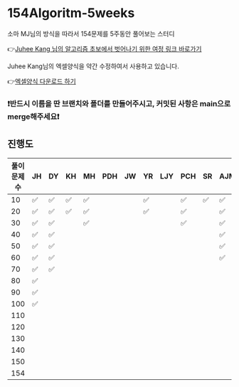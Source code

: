 # 154Algoritm-5weeks

소마 MJ님의 방식을 따라서 154문제를 5주동안 풀어보는 스터디

👉[Juhee Kang 님의 알고리즘 초보에서 벗어나기 위한 여정 링크 바로가기](https://claudiajkang.medium.com/%EC%95%8C%EA%B3%A0%EB%A6%AC%EC%A6%98-%EC%B4%88%EB%B3%B4%EC%97%90%EC%84%9C-%EB%B2%97%EC%96%B4%EB%82%98%EA%B8%B0-%EC%9C%84%ED%95%9C-%EC%97%AC%EC%A0%95-1ffb6bdfec6b)

Juhee Kang님의 엑셀양식을 약간 수정하여서 사용하고 있습니다.

👉[엑셀양식 다운로드 하기](https://docs.google.com/spreadsheets/d/1QXTwCkL-f9BbYO15qe2NCnqzQ03vuOh2ZA_nmWpZCCo/edit?usp=sharing)

### ❗️반드시 이름을 딴 브랜치와 폴더를 만들어주시고, 커밋된 사항은 main으로 merge해주세요❗️

## 진행도


| 풀이문제 수 | JH  | DY  | KH  | MH  | PDH | JW  | YR  | LJY | PCH | SR  | AJM | MS  | SY  | HY  | YB  | KSY | SK  | JS  | ys  | LYB  |
| ----------- | --- | --- | --- | --- | --- | --- | --- | --- | --- | --- | --- | --- | --- | --- | --- | --- | --- | --- | --- | --- |
| 10          | ✅  | ✅  | ✅  | ✅  |     |     | ✅  |     | ✅  | ✅  | ✅  |     | ✅  | ✅  |     | ✅  |     |     | ✅  |     |
| 20          | ✅  | ✅  | ✅  | ✅  |     |     | ✅  |     | ✅  |     | ✅  |     | ✅  | ✅  |     |  ✅ |     |     | ✅  |     |
| 30          | ✅  | ✅  |     | ✅  |     |     |     |     | ✅  |     | ✅  |     | ✅  | ✅  |     |  ✅ |     |     |     |     |
| 40          | ✅  | ✅  |     |     |     |     |     |     |     |     | ✅  |     | ✅  | ✅  |     |  ✅ |     |     |     |     |
| 50          | ✅  | ✅  |     |     |     |     |     |     |     |     | ✅  |     | ✅  |     |     |  ✅ |     |     |     |     |
| 60          | ✅  | ✅  |     |     |     |     |     |     |     |     |  ✅  |     | ✅  |     |     | ✅ |     |     |     |     |
| 70          | ✅  | ✅  |     |     |     |     |     |     |     |     |     |     | ✅  |     |     |     |     |     |     |     |
| 80          | ✅  |     |     |     |     |     |     |     |     |     |     |     | ✅  |     |     |     |     |     |     |     |
| 90          | ✅  |     |     |     |     |     |     |     |     |     |     |     | ✅  |     |     |     |     |     |     |     |
| 100         | ✅  |     |     |     |     |     |     |     |     |     |     |     | ✅  |     |     |     |     |     |     |     |
| 110         |     |     |     |     |     |     |     |     |     |     |     |     |     |     |     |     |     |     |     |     |
| 120         |     |     |     |     |     |     |     |     |     |     |     |     |     |     |     |     |     |     |     |     |
| 130         |     |     |     |     |     |     |     |     |     |     |     |     |     |     |     |     |     |     |     |     |
| 140         |     |     |     |     |     |     |     |     |     |     |     |     |     |     |     |     |     |     |     |     |
| 150         |     |     |     |     |     |     |     |     |     |     |     |     |     |     |     |     |     |     |     |     |
| 154         |     |     |     |     |     |     |     |     |     |     |     |     |     |     |     |     |     |     |     |     |

